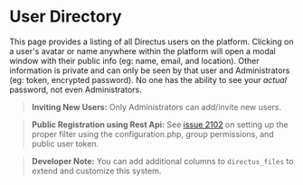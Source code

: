 # User Directory

This page provides a listing of all Directus users on the platform. Clicking on a user's avatar or name anywhere within the platform will open a modal window with their public info (eg: name, email, and location). Other information is private and can only be seen by that user and Administrators (eg: token, encrypted password). No one has the ability to see your *actual* password, not even Administrators.

> **Inviting New Users:** Only Administrators can add/invite new users.

> **Public Registration using Rest Api:** See [issue 2102](https://github.com/directus/directus/issues/2102) on setting up the proper filter using the configuration.php, group permissions, and public user token. 

> **Developer Note:** You can add additional columns to `directus_files` to extend and customize this system.

